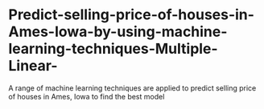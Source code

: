 # Predict-selling-price-of-houses-in-Ames-Iowa-by-using-machine-learning-techniques-Multiple-Linear-
A range of machine learning techniques are applied to predict selling price of houses in Ames, Iowa to find the best model
